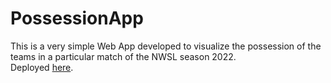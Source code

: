 # PossessionApp

This is a very simple Web App developed to visualize the possession of the teams in a particular match of the NWSL season 2022. <br>
Deployed [here](https://mumoyarce96-possessionapp-app-jblqqm.streamlit.app/). 
